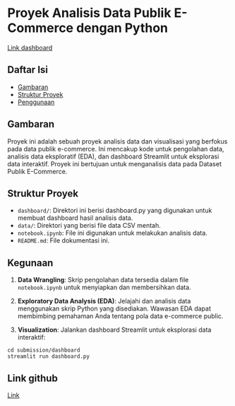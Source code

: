 # Proyek Analisis Data Publik E-Commerce dengan Python

[Link dashboard](https://submissiondicodingdata.streamlit.app/)

## Daftar Isi
- [Gambaran](#gambaran)
- [Struktur Proyek](#struktur-proyek)
- [Penggunaan](#penggunaan)


## Gambaran
Proyek ini adalah sebuah proyek analisis data dan visualisasi yang berfokus pada data publik e-commerce. Ini mencakup kode untuk pengolahan data, analisis data eksploratif (EDA), dan dashboard Streamlit untuk eksplorasi data interaktif. Proyek ini bertujuan untuk menganalisis data pada Dataset Publik E-Commerce.

## Struktur Proyek
- `dashboard/`: Direktori ini berisi dashboard.py yang digunakan untuk membuat dashboard hasil analisis data.
- `data/`: Direktori yang berisi file data CSV mentah.
- `notebook.ipynb`: File ini digunakan untuk melakukan analisis data.
- `README.md`: File dokumentasi ini.

<!-- ## Instalasi
1. Clone repositori ini ke Local Machine Anda: -->


## Kegunaan
1. **Data Wrangling**: Skrip pengolahan data tersedia dalam file `notebook.ipynb` untuk menyiapkan dan membersihkan data.

2. **Exploratory Data Analysis (EDA)**: Jelajahi dan analisis data menggunakan skrip Python yang disediakan. Wawasan EDA dapat membimbing pemahaman Anda tentang pola data e-commerce public.

3.  **Visualization**: Jalankan dashboard Streamlit untuk eksplorasi data interaktif:
```
cd submission/dashboard
streamlit run dashboard.py
```
## Link github
[Link](https://github.com/TheRaccoon-Black/submission)


